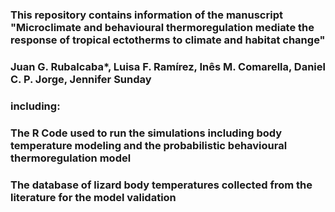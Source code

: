 ### This repository contains information of the manuscript "Microclimate and behavioural thermoregulation mediate the response of tropical ectotherms to climate and habitat change"
### Juan G. Rubalcaba*, Luisa F. Ramírez, Inês M. Comarella, Daniel C. P. Jorge, Jennifer Sunday

### including: 
### The R Code used to run the simulations including body temperature modeling and the probabilistic behavioural thermoregulation model
### The database of lizard body temperatures collected from the literature for the model validation  

